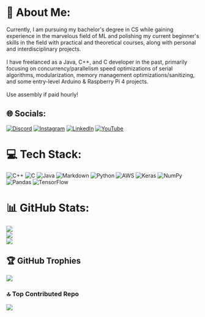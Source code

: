 # 💫 About Me:
Currently, I am pursuing my bachelor's degree in CS while gaining experience in the marvelous field of ML and polishing my current beginner's skills in the field with practical and theoretical courses, along with personal and interdisciplinary projects.<br><br>I have freelanced as a Java, C++, and C developer in the past, primarily focusing on concurrency/parallelism speed optimizations of serial algorithms, modularization, memory management optimizations/sanitizing, and some entry-level Arduino & Raspberry Pi 4 projects.<br><br>Use assembly if paid hourly!


## 🌐 Socials:
[![Discord](https://img.shields.io/badge/Discord-%237289DA.svg?logo=discord&logoColor=white)](https://discord.gg/tacos6189) [![Instagram](https://img.shields.io/badge/Instagram-%23E4405F.svg?logo=Instagram&logoColor=white)](https://instagram.com/alex22qqzz) [![LinkedIn](https://img.shields.io/badge/LinkedIn-%230077B5.svg?logo=linkedin&logoColor=white)](https://linkedin.com/in/alexander-quesada-quesada-b91348259) [![YouTube](https://img.shields.io/badge/YouTube-%23FF0000.svg?logo=YouTube&logoColor=white)](https://youtube.com/@alexqq7607) 

# 💻 Tech Stack:
![C++](https://img.shields.io/badge/c++-%2300599C.svg?style=for-the-badge&logo=c%2B%2B&logoColor=white) ![C](https://img.shields.io/badge/c-%2300599C.svg?style=for-the-badge&logo=c&logoColor=white) ![Java](https://img.shields.io/badge/java-%23ED8B00.svg?style=for-the-badge&logo=java&logoColor=white) ![Markdown](https://img.shields.io/badge/markdown-%23000000.svg?style=for-the-badge&logo=markdown&logoColor=white) ![Python](https://img.shields.io/badge/python-3670A0?style=for-the-badge&logo=python&logoColor=ffdd54) ![AWS](https://img.shields.io/badge/AWS-%23FF9900.svg?style=for-the-badge&logo=amazon-aws&logoColor=white) ![Keras](https://img.shields.io/badge/Keras-%23D00000.svg?style=for-the-badge&logo=Keras&logoColor=white) ![NumPy](https://img.shields.io/badge/numpy-%23013243.svg?style=for-the-badge&logo=numpy&logoColor=white) ![Pandas](https://img.shields.io/badge/pandas-%23150458.svg?style=for-the-badge&logo=pandas&logoColor=white) ![TensorFlow](https://img.shields.io/badge/TensorFlow-%23FF6F00.svg?style=for-the-badge&logo=TensorFlow&logoColor=white)
# 📊 GitHub Stats:
![](https://github-readme-stats.vercel.app/api?username=papitaAlgodonCplusplus&theme=synthwave&hide_border=false&include_all_commits=true&count_private=false)<br/>
![](https://github-readme-streak-stats.herokuapp.com/?user=papitaAlgodonCplusplus&theme=synthwave&hide_border=false)<br/>
![](https://github-readme-stats.vercel.app/api/top-langs/?username=papitaAlgodonCplusplus&theme=synthwave&hide_border=false&include_all_commits=true&count_private=false&layout=compact)

## 🏆 GitHub Trophies
![](https://github-profile-trophy.vercel.app/?username=papitaAlgodonCplusplus&theme=radical&no-frame=false&no-bg=false&margin-w=4)

### 🔝 Top Contributed Repo
![](https://github-contributor-stats.vercel.app/api?username=papitaAlgodonCplusplus&limit=5&theme=nord&combine_all_yearly_contributions=true)
